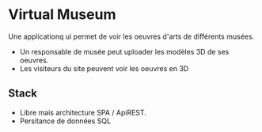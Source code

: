 # Virtual Museum
Une applicationq ui permet de voir les oeuvres d'arts de différents musées.

- Un responsable de musée peut uploader les modèles 3D de ses oeuvres.
- Les visiteurs du site peuvent voir les oeuvres en 3D

## Stack

- Libre mais architecture SPA / ApiREST.
- Persitance de données SQL
